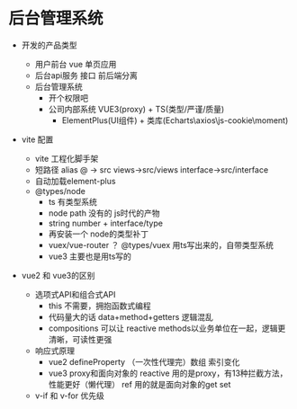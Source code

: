 # 后台管理系统

- 开发的产品类型
   - 用户前台 vue 单页应用
   - 后台api服务 接口
   前后端分离
   - 后台管理系统
      - 开个权限吧
      - 公司内部系统
         VUE3(proxy) + TS(类型/严谨/质量)
         + ElementPlus(UI组件) + 类库(Echarts\axios\js-cookie\moment)

- vite 配置
  - vite 工程化脚手架
  - 短路径 alias
      @ -> src
      views->src/views
      interface->src/interface
   - 自动加载element-plus
   - @types/node
      - ts 有类型系统
      - node path 没有的 js时代的产物
      - string number + interface/type
      - 再安装一个 node的类型补丁
      - vuex/vue-router ？ @types/vuex 用ts写出来的，自带类型系统
      - vue3 主要也是用ts写的

- vue2 和 vue3的区别
  - 选项式API和组合式API
      - this 不需要，拥抱函数式编程
      - 代码量大的话 data+method+getters 逻辑混乱
      - compositions 可以让 reactive methods以业务单位在一起，逻辑更清晰，可读性更强
   - 响应式原理
      - vue2 defineProperty （一次性代理完）数组 索引变化
      - vue3 proxy和面向对象的
         reactive 用的是proxy，有13种拦截方法，性能更好（懒代理）
         ref 用的就是面向对象的get set
   - v-if 和 v-for 优先级